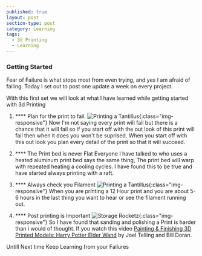 ```yaml
---
published: true
layout: post
section-type: post
category: Learning
tags:
  - 3d Printing
  - Learning
---
```

### Getting Started

Fear of Failure is what stops most from even trying, and yes I am afraid of failing.  Today I set out to post one update a week on every project.

With this first set we will look at what I have learned while getting started with 3d Printing

1)	**** Plan for the print to fail.
			![ Printing a Tantillus](/img/IMG_4235.jpg){:class="img-responsive"}
			Now I'm not saying every print will fail but there is a chance that it will fail so if you start off with the out look of this print will fail then when it does you won't be suprised.  When you start off with this out look you plan every detail of the print so that it will succeed.
            
2)	**** The Print bed is never Flat
			Everyone I have talked to who uses a heated aluminum print bed says the same thing, The print bed will warp with repeated heating a cooling cycles.  I have found this to be true and have started always printing with a raft.
            
3)	**** Always check you Filament
			![ Printing a Tantillus](/img/IMG_4236.jpg){:class="img-responsive"}
            When you are printing a 12 Hour print and you are about 5-6 hours in the last thing you want to hear or see the filament running out.
            
4)	**** Post printing is Important
			![ Storage Rocketz](/img/IMG_4239.jpg){:class="img-responsive"}
            So I have found that sanding and polishing a Print is harder than i would of thought.  If you watch this video [Painting & Finishing 3D Printed Models: Harry Potter Elder Wand](https://youtu.be/pnqntteQx80) by Joel Telling and Bill Doran.  
            
Untill Next time Keep Learning from your Failures